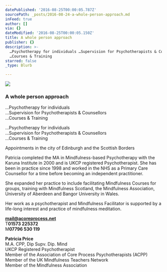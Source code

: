 ```yaml
---
datePublished: '2016-08-25T00:00:05.787Z'
sourcePath: _posts/2016-08-24-a-whole-person-approach.md
inFeed: true
author: []
via: {}
dateModified: '2016-08-25T00:00:05.150Z'
title: A whole person approach
publisher: {}
description: >-
  …Psychotherapy for individuals …Supervision for Psychotherapists & Counsellors
  …Courses & Training
starred: false
_type: Blurb

---
```

![](https://the-grid-user-content.s3-us-west-2.amazonaws.com/cb32555d-2ac5-4f91-be6c-1817728ad452.jpg)

### A whole person approach

...Psychotherapy for individuals  
...Supervision for Psychotherapists & Counsellors  
...Courses & Training

...Psychotherapy for individuals  
...Supervision for Psychotherapists & Counsellors  
...Courses & Training

Appointments in the city of Edinburgh and the Scottish Borders

Patricia completed the MA in Mindfulness-based Psychotherapy with the Karuna Institute in 2000 and is UKCP registered Psychotherapist. She has been in practice since 1998 and worked in the NHS as a Primary Care Counsellor for a time before becoming an independent practitioner.

She expanded her practice to include facilitating Mindfulness Courses for groups, training with Mindfulness Scotland, the Mindfulness Association, University of Aberdeen and Bangor University in Wales.

Her work as a psychotherapist and Mindfulness Facilitator is supported by a life-long interest and practice of mindfulness meditation.

**[mail@acoreprocess.net][0]**  
T**01573 225372**  
M**07796 530 119**

**Patricia Price**  
M.A. CPP, Dip Supv. Dip. Mind  
UKCP Registered Psychotherapist  
Member of the Association of Core Process Psychotherapists (ACPP)  
Member of the UK Mindfulness Teachers Network  
Member of the Mindfulness Association

[0]: http://mail@acoreprocess.net/ "Email"